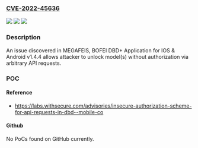 ### [CVE-2022-45636](https://cve.mitre.org/cgi-bin/cvename.cgi?name=CVE-2022-45636)
![](https://img.shields.io/static/v1?label=Product&message=n%2Fa&color=blue)
![](https://img.shields.io/static/v1?label=Version&message=n%2Fa&color=blue)
![](https://img.shields.io/static/v1?label=Vulnerability&message=n%2Fa&color=brighgreen)

### Description

An issue discovered in MEGAFEIS, BOFEI DBD+ Application for IOS & Android v1.4.4 allows attacker to unlock model(s) without authorization via arbitrary API requests.

### POC

#### Reference
- https://labs.withsecure.com/advisories/insecure-authorization-scheme-for-api-requests-in-dbd--mobile-co

#### Github
No PoCs found on GitHub currently.

